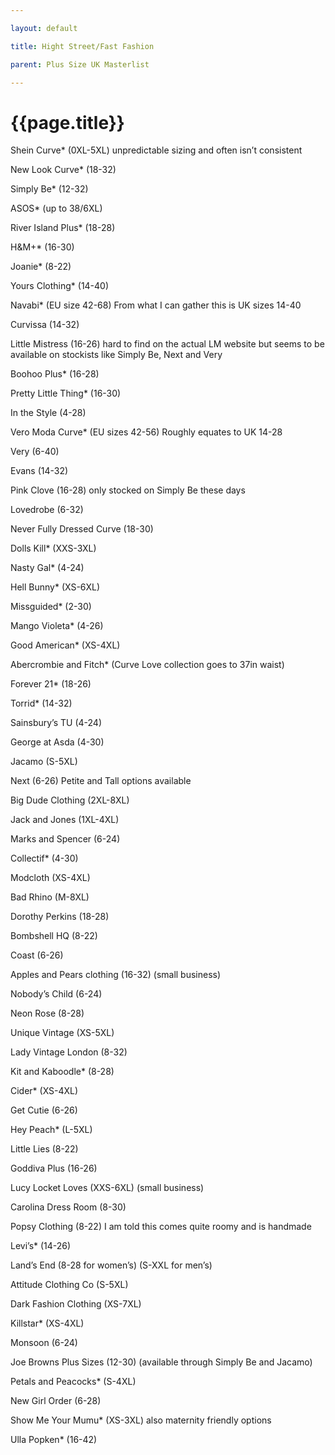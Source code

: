```yaml
---

layout: default

title: Hight Street/Fast Fashion

parent: Plus Size UK Masterlist

---
```




# {{page.title}}

Shein Curve* (0XL-5XL) unpredictable sizing and often isn’t consistent

New Look Curve* (18-32)

Simply Be* (12-32)

ASOS* (up to 38/6XL)

River Island Plus* (18-28)

H&M+* (16-30)

Joanie* (8-22)

Yours Clothing* (14-40)

Navabi* (EU size 42-68) From what I can gather this is UK sizes 14-40

Curvissa (14-32) 

Little Mistress (16-26) hard to find on the actual LM website but seems to be available on stockists like Simply Be, Next and Very

Boohoo Plus* (16-28)

Pretty Little Thing* (16-30)

In the Style (4-28)

Vero Moda Curve* (EU sizes 42-56) Roughly equates to UK 14-28

Very (6-40)

Evans (14-32)

Pink Clove (16-28) only stocked on Simply Be these days

Lovedrobe (6-32)

Never Fully Dressed Curve (18-30)

Dolls Kill* (XXS-3XL)

Nasty Gal* (4-24)

Hell Bunny* (XS-6XL)

Missguided* (2-30)

Mango Violeta* (4-26)

Good American* (XS-4XL)

Abercrombie and Fitch* (Curve Love collection goes to 37in waist)

Forever 21* (18-26)

Torrid* (14-32)

Sainsbury’s TU (4-24)

George at Asda (4-30)

Jacamo (S-5XL)

Next (6-26) Petite and Tall options available

Big Dude Clothing (2XL-8XL)

Jack and Jones (1XL-4XL)

Marks and Spencer (6-24)

Collectif* (4-30)

Modcloth (XS-4XL)

Bad Rhino (M-8XL)

Dorothy Perkins (18-28)

Bombshell HQ (8-22)

Coast (6-26)

Apples and Pears clothing (16-32) (small business)

Nobody’s Child (6-24)

Neon Rose (8-28)

Unique Vintage (XS-5XL)

Lady Vintage London (8-32)

Kit and Kaboodle* (8-28)

Cider* (XS-4XL)

Get Cutie (6-26)

Hey Peach* (L-5XL)

Little Lies (8-22)

Goddiva Plus (16-26)

Lucy Locket Loves (XXS-6XL) (small business)

Carolina Dress Room (8-30)

Popsy Clothing (8-22) I am told this comes quite roomy and is handmade

Levi’s* (14-26)

Land’s End (8-28 for women’s) (S-XXL for men’s)

Attitude Clothing Co (S-5XL)

Dark Fashion Clothing (XS-7XL)

Killstar* (XS-4XL)

Monsoon (6-24)

Joe Browns Plus Sizes (12-30) (available through Simply Be and Jacamo)

Petals and Peacocks* (S-4XL)

New Girl Order (6-28)

Show Me Your Mumu* (XS-3XL) also maternity friendly options

Ulla Popken* (16-42)

